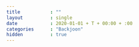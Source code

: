 ```yaml
---
title           : ""
layout          : single
date            : 2020-01-01 + T + 00:00 + :00
categories      : "Backjoon"
hidden          : true
---
```

